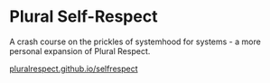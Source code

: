 # Plural Self-Respect
A crash course on the prickles of systemhood for systems - a more personal expansion of Plural Respect.

[pluralrespect.github.io/selfrespect](https://pluralrespect.github.io/selfrespect)
